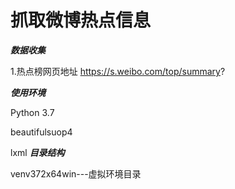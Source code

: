 # 抓取微博热点信息


_**数据收集**_

1.热点榜网页地址
  https://s.weibo.com/top/summary?


_**使用环境**_

Python 3.7

beautifulsuop4

lxml
_**目录结构**_

venv372x64win---虚拟环境目录